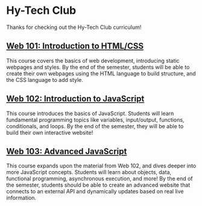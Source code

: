 # Hy-Tech Club
Thanks for checking out the Hy-Tech Club curriculum!

## [Web 101: Introduction to HTML/CSS](https://github.com/hytechclub/web-101?tab=readme-ov-file#web-101-course-overview)
This course covers the basics of web development, introducing static webpages and styles. By the end of the semester, students will be able to create their own webpages using the HTML language to build structure, and the CSS language to add style.

## [Web 102: Introduction to JavaScript](https://github.com/hytechclub/web-102/tree/master?tab=readme-ov-file#web-102-course-overview)
This course introduces the basics of JavaScript. Students will learn fundamental programming topics like variables, input/output, functions, conditionals, and loops. By the end of the semester, they will be able to build their own interactive website! 

## [Web 103: Advanced JavaScript](https://github.com/hytechclub/web-103?tab=readme-ov-file#web-103-advanced-javascript)
This course expands upon the material from Web 102, and dives deeper into more JavaScript concepts. Students will learn about objects, data, functional programming, asynchronous execution, and more! By the end of the semester, students should be able to create an advanced website that connects to an external API and dynamically updates based on real live information.
